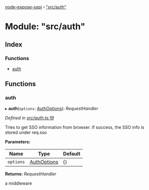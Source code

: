 [node-expose-sspi](../README.md) › ["src/auth"](_src_auth_.md)

# Module: "src/auth"

## Index

### Functions

* [auth](_src_auth_.md#auth)

## Functions

###  auth

▸ **auth**(`options`: [AuthOptions](../interfaces/_src_interfaces_.authoptions.md)): *RequestHandler*

*Defined in [src/auth.ts:19](https://github.com/jlguenego/node-expose-sspi/blob/4e8c359/src/auth.ts#L19)*

Tries to get SSO information from browser. If success, the SSO info
is stored under req.sso

**Parameters:**

Name | Type | Default |
------ | ------ | ------ |
`options` | [AuthOptions](../interfaces/_src_interfaces_.authoptions.md) | {} |

**Returns:** *RequestHandler*

a middleware
